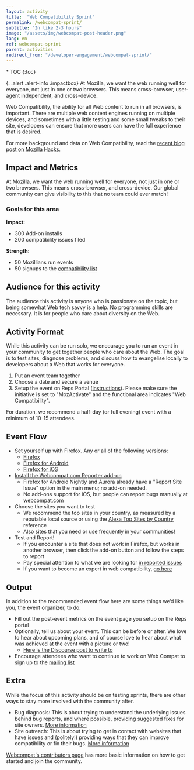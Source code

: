 ```yaml
---
layout: activity
title:  "Web Compatibility Sprint"
permalink: /webcompat-sprint/
subtitle: "In like 2-3 hours"
image: "/assets/img/webcompat-post-header.png"
lang: en
ref: webcompat-sprint
parent: activities
redirect_from: "/developer-engagement/webcompat-sprint/"
---
```


<div class="col-md-3 pull-right" markdown="1">
* TOC
{:toc}
</div>

<div class="col-md-9" markdown="1">

{: .alert .alert-info .impactbox}
<span class="glyphicon glyphicon-ok-circle" aria-hidden="true"></span>
At Mozilla, we want the web running well for everyone, not just in one or two browsers. This means cross-browser, user-agent independent, and cross-device.

Web Compatibility, the ability for all Web content to run in all browsers, is important. There are multiple web content engines running on multiple devices, and sometimes with a little testing and some small tweaks to their site, developers can ensure that more users can have the full experience that is desired.

For more background and data on Web Compatibility, read the [recent blog post on Mozilla Hacks](https://hacks.mozilla.org/2016/07/make-the-web-work-for-everyone/).

## Impact and Metrics

At Mozilla, we want the web running well for everyone, not just in one or two browsers. This means cross-browser, and cross-device. Our global community can give visibility to this that no team could ever match!

### Goals for this area

__Impact:__

* 300 Add-on installs
* 200 compatibility issues filed

__Strength:__

* 50 Mozillians run events
* 50 signups to the [compatibility list](https://www.mozilla.org/en-US/about/forums/#compatibility)

## Audience for this activity

The audience this activity is anyone who is passionate on the topic, but being somewhat Web tech savvy is a help. No programming skills are necessary. It is for people who care about diversity on the Web.

## Activity Format

While this activity can be run solo, we encourage you to run an event in your community to get together people who care about the Web. The goal is to test sites, diagnose problems, and discuss how to evangelise locally to developers about a Web that works for everyone.

1. Put an event team together
2. Choose a date and secure a venue
3. Setup the event on Reps Portal ([instructions](https://wiki.mozilla.org/ReMo/SOPs/Event_hosting)). Please make sure the initiative is set to "MozActivate" and the functional area indicates "Web Compatibility".

For duration, we recommend a half-day (or full evening) event with a minimum of 10-15 attendees.

## Event Flow

* Set yourself up with Firefox. Any or all of the following versions:
    * [Firefox](https://www.mozilla.org/firefox/channel/)
    * [Firefox for Android](https://www.mozilla.org/firefox/channel/)
    * [Firefox for iOS](https://www.mozilla.org/firefox/ios/)
* [Install the Webcompat.com Reporter add-on](https://addons.mozilla.org/addon/webcompatcom-reporter?src=external-activatewebcompat1)
    * Firefox for Android Nightly and Aurora already have a "Report Site Issue" option in the main menu; no add-on needed.
    * No add-ons support for iOS, but people can report bugs manually at [webcompat.com](https://webcompat.com)
* Choose the sites you want to test
    * We recommend the top sites in your country, as measured by a reputable local source or using the [Alexa Top Sites by Country](http://www.alexa.com/topsites/countries) reference
    * Also sites that you need or use frequently in your communities!
* Test and Report!
    * If you encounter a site that does not work in Firefox, but works in another browser, then click the add-on button and follow the steps to report
    * Pay special attention to what we are looking for [in reported issues](https://wiki.mozilla.org/Compatibility/Guide#Reporting_a_Web_compatibility_issue)
    * If you want to become an expert in web compatibility, [go here](https://wiki.mozilla.org/Compatibility/Guide)

## Output
In addition to the recommended event flow here are some things we’d like you, the event organizer, to do.

* Fill out the post-event metrics on the event page you setup on the Reps portal
* Optionally, tell us about your event. This can be before or after. We love to hear about upcoming plans, and of course love to hear about what was achieved at the event with a picture or two!
    * [Here is the Discourse post to write to](https://discourse.mozilla-community.org/t/activate-mozilla-web-compatibility-sprint/10074/1)
* Encourage attendees who want to continue to work on Web Compat to sign up to the [mailing list](https://www.mozilla.org/en-US/about/forums/#compatibility)

## Extra
While the focus of this activity should be on testing sprints, there are other ways to stay more involved with the community after.

* Bug diagnosis: This is about trying to understand the underlying issues behind bug reports, and where possible, providing suggested fixes for site owners. [More information](https://github.com/mozilla/participation-org/issues/237#issuecomment-163632354)
* Site outreach: This is about trying to get in contact with websites that have issues and (politely!) providing ways that they can improve compatibility or fix their bugs. [More information](https://github.com/mozilla/participation-org/issues/237#issuecomment-163632626)

[Webcompat's contributors page](https://webcompat.com/contributors) has more basic information on how to get started and join the community.
</div>
